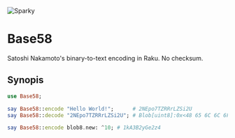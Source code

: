 ![Sparky](https://sparky.sparrowhub.io/badge/grondilu-base58-raku?foo=bar)
# Base58

Satoshi Nakamoto's binary-to-text encoding in Raku.  No checksum.

## Synopis

```raku
use Base58;

say Base58::encode "Hello World!";      # 2NEpo7TZRRrLZSi2U
say Base58::decode "2NEpo7TZRRrLZSi2U"; # Blob[uint8]:0x<48 65 6C 6C 6F 20 57 6F 72 6C 64 21>

say Base58::encode blob8.new: ^10; # 1kA3B2yGe2z4
```
